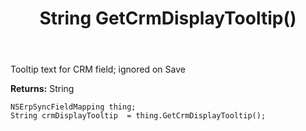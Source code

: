 ﻿---
uid: crmscript_ref_NSErpSyncFieldMapping_GetCrmDisplayTooltip
title: String GetCrmDisplayTooltip()
intellisense: NSErpSyncFieldMapping.GetCrmDisplayTooltip
keywords: NSErpSyncFieldMapping, GetCrmDisplayTooltip
so.topic: reference
---

Tooltip text for CRM field; ignored on Save

**Returns:** String


```crmscript
NSErpSyncFieldMapping thing;
String crmDisplayTooltip  = thing.GetCrmDisplayTooltip();
```


